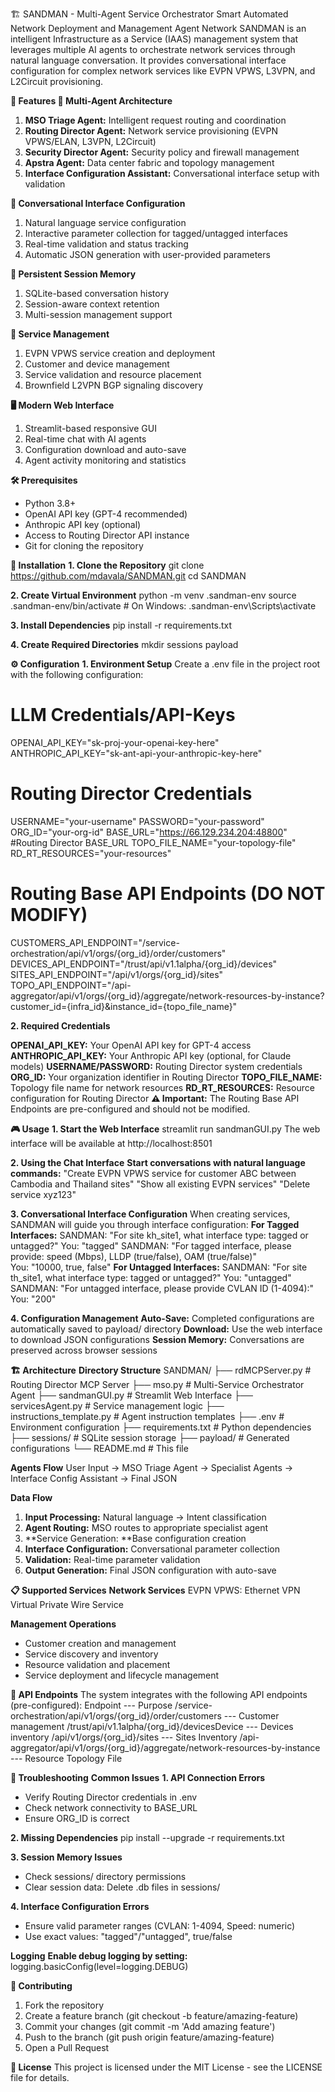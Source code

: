 🏗️ SANDMAN - Multi-Agent Service Orchestrator
Smart Automated Network Deployment and Management Agent Network
SANDMAN is an intelligent Infrastructure as a Service (IAAS) management system that leverages multiple AI agents to orchestrate network services through natural language conversation. It provides conversational interface configuration for complex network services like EVPN VPWS, L3VPN, and L2Circuit provisioning.

**🌟 Features
🤖 Multi-Agent Architecture**
1. **MSO Triage Agent:** Intelligent request routing and coordination
2. **Routing Director Agent:** Network service provisioning (EVPN VPWS/ELAN, L3VPN, L2Circuit)
3. **Security Director Agent:** Security policy and firewall management
4. **Apstra Agent:** Data center fabric and topology management
5. **Interface Configuration Assistant:** Conversational interface setup with validation

**💬 Conversational Interface Configuration**
1. Natural language service configuration
2. Interactive parameter collection for tagged/untagged interfaces
3. Real-time validation and status tracking
4. Automatic JSON generation with user-provided parameters

**🧠 Persistent Session Memory**
1. SQLite-based conversation history
2. Session-aware context retention
3. Multi-session management support

**🎯 Service Management**
1. EVPN VPWS service creation and deployment
2. Customer and device management
3. Service validation and resource placement
4. Brownfield L2VPN BGP signaling discovery

**🖥️ Modern Web Interface**
1. Streamlit-based responsive GUI
2. Real-time chat with AI agents
3. Configuration download and auto-save
4. Agent activity monitoring and statistics

**🛠️ Prerequisites**
* Python 3.8+
* OpenAI API key (GPT-4 recommended)
* Anthropic API key (optional)
* Access to Routing Director API instance
* Git for cloning the repository

**🚀 Installation**
**1. Clone the Repository**
git clone https://github.com/mdavala/SANDMAN.git
cd SANDMAN

**2. Create Virtual Environment**
python -m venv .sandman-env
source .sandman-env/bin/activate  # On Windows: .sandman-env\Scripts\activate

**3. Install Dependencies**
pip install -r requirements.txt

**4. Create Required Directories**
mkdir sessions payload

**⚙️ Configuration**
**1. Environment Setup**
Create a .env file in the project root with the following configuration:
# LLM Credentials/API-Keys
OPENAI_API_KEY="sk-proj-your-openai-key-here"
ANTHROPIC_API_KEY="sk-ant-api-your-anthropic-key-here"

# Routing Director Credentials
USERNAME="your-username"
PASSWORD="your-password" 
ORG_ID="your-org-id"
BASE_URL="https://66.129.234.204:48800" #Routing Director BASE_URL
TOPO_FILE_NAME="your-topology-file"
RD_RT_RESOURCES="your-resources"

# Routing Base API Endpoints (DO NOT MODIFY)
CUSTOMERS_API_ENDPOINT="/service-orchestration/api/v1/orgs/{org_id}/order/customers"
DEVICES_API_ENDPOINT="/trust/api/v1.1alpha/{org_id}/devices"
SITES_API_ENDPOINT="/api/v1/orgs/{org_id}/sites"
TOPO_API_ENDPOINT="/api-aggregator/api/v1/orgs/{org_id}/aggregate/network-resources-by-instance?customer_id={infra_id}&instance_id={topo_file_name}"

**2. Required Credentials**

**OPENAI_API_KEY:** Your OpenAI API key for GPT-4 access
**ANTHROPIC_API_KEY:** Your Anthropic API key (optional, for Claude models)
**USERNAME/PASSWORD:** Routing Director system credentials
**ORG_ID:** Your organization identifier in Routing Director
**TOPO_FILE_NAME:** Topology file name for network resources
**RD_RT_RESOURCES:** Resource configuration for Routing Director
**⚠️ Important:** The Routing Base API Endpoints are pre-configured and should not be modified.


**🎮 Usage**
**1. Start the Web Interface**
streamlit run sandmanGUI.py
The web interface will be available at http://localhost:8501

**2. Using the Chat Interface**
**Start conversations with natural language commands:**
"Create EVPN VPWS service for customer ABC between Cambodia and Thailand sites"
"Show all existing EVPN services"
"Delete service xyz123"

**3. Conversational Interface Configuration**
When creating services, SANDMAN will guide you through interface configuration:
**For Tagged Interfaces:**
SANDMAN: "For site kh_site1, what interface type: tagged or untagged?"
You: "tagged"
SANDMAN: "For tagged interface, please provide: speed (Mbps), LLDP (true/false), OAM (true/false)"  
You: "10000, true, false"
**For Untagged Interfaces:**
SANDMAN: "For site th_site1, what interface type: tagged or untagged?"
You: "untagged"
SANDMAN: "For untagged interface, please provide CVLAN ID (1-4094):"
You: "200"

**4. Configuration Management**
**Auto-Save:** Completed configurations are automatically saved to payload/ directory
**Download:** Use the web interface to download JSON configurations
**Session Memory:** Conversations are preserved across browser sessions

**🏗️ Architecture**
**Directory Structure**
SANDMAN/
├── rdMCPServer.py           # Routing Director MCP Server
├── mso.py                   # Multi-Service Orchestrator Agent
├── sandmanGUI.py           # Streamlit Web Interface
├── servicesAgent.py        # Service management logic
├── instructions_template.py # Agent instruction templates
├── .env                    # Environment configuration
├── requirements.txt        # Python dependencies
├── sessions/              # SQLite session storage
├── payload/               # Generated configurations
└── README.md              # This file

**Agents Flow**
User Input → MSO Triage Agent → Specialist Agents → Interface Config Assistant → Final JSON

**Data Flow**
1. **Input Processing:** Natural language → Intent classification
2. **Agent Routing:** MSO routes to appropriate specialist agent
3. **Service Generation: **Base configuration creation
4. **Interface Configuration:** Conversational parameter collection
5. **Validation:** Real-time parameter validation
6. **Output Generation:** Final JSON configuration with auto-save

**📋 Supported Services**
**Network Services**
EVPN VPWS: Ethernet VPN Virtual Private Wire Service

**Management Operations**
* Customer creation and management
* Service discovery and inventory
* Resource validation and placement
* Service deployment and lifecycle management

**🔧 API Endpoints**
The system integrates with the following API endpoints (pre-configured):
Endpoint --- Purpose
/service-orchestration/api/v1/orgs/{org_id}/order/customers --- Customer management
/trust/api/v1.1alpha/{org_id}/devicesDevice --- Devices inventory
/api/v1/orgs/{org_id}/sites --- Sites Inventory 
/api-aggregator/api/v1/orgs/{org_id}/aggregate/network-resources-by-instance --- Resource Topology File


**🐛 Troubleshooting**
**Common Issues**
**1. API Connection Errors**
* Verify Routing Director credentials in .env
* Check network connectivity to BASE_URL
* Ensure ORG_ID is correct

**2. Missing Dependencies**
pip install --upgrade -r requirements.txt

**3. Session Memory Issues**
* Check sessions/ directory permissions
* Clear session data: Delete .db files in sessions/

**4. Interface Configuration Errors**
* Ensure valid parameter ranges (CVLAN: 1-4094, Speed: numeric)
* Use exact values: "tagged"/"untagged", true/false

**Logging**
**Enable debug logging by setting:**
logging.basicConfig(level=logging.DEBUG)

**🤝 Contributing**

1. Fork the repository
2. Create a feature branch (git checkout -b feature/amazing-feature)
3. Commit your changes (git commit -m 'Add amazing feature')
4. Push to the branch (git push origin feature/amazing-feature)
5. Open a Pull Request

**📝 License**
This project is licensed under the MIT License - see the LICENSE file for details.
